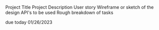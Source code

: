 Project Title
Project Description
User story
Wireframe or sketch of the design
API's to be used
Rough breakdown of tasks

due today 01/26/2023
